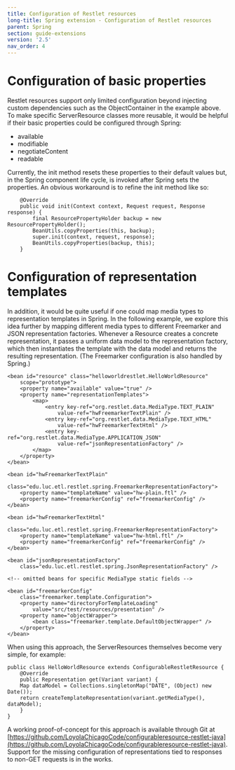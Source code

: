 ```yaml
---
title: Configuration of Restlet resources
long-title: Spring extension - Configuration of Restlet resources
parent: Spring
section: guide-extensions
version: '2.5'
nav_order: 4
---
```

# Configuration of basic properties

Restlet resources support only limited configuration beyond injecting
custom dependencies such as the ObjectContainer in the example above. To
make specific ServerResource classes more reusable, it would be helpful
if their basic properties could be configured through Spring:

-   available
-   modifiable
-   negotiateContent
-   readable

Currently, the init method resets these properties to their default
values but, in the Spring component life cycle, is invoked after Spring
sets the properties. An obvious workaround is to refine the init method
like so:

<pre class="language-java"><code class="language-java">    @Override
    public void init(Context context, Request request, Response response) {
        final ResourcePropertyHolder backup = new ResourcePropertyHolder(); 
        BeanUtils.copyProperties(this, backup);
        super.init(context, request, response);
        BeanUtils.copyProperties(backup, this);
    }
</code></pre>

# Configuration of representation templates

In addition, it would be quite useful if one could map media types to
representation templates in Spring. In the following example, we explore
this idea further by mapping different media types to different
Freemarker and JSON representation factories. Whenever a Resource
creates a concrete representation, it passes a uniform data model to the
representation factory, which then instantiates the template with the
data model and returns the resulting representation. (The Freemarker
configuration is also handled by Spring.)

<pre class="language-markup"><code class="language-markup">&lt;bean id=&quot;resource&quot; class=&quot;helloworldrestlet.HelloWorldResource&quot;
    scope=&quot;prototype&quot;&gt;
    &lt;property name=&quot;available&quot; value=&quot;true&quot; /&gt;
    &lt;property name=&quot;representationTemplates&quot;&gt;
        &lt;map&gt;
            &lt;entry key-ref=&quot;org.restlet.data.MediaType.TEXT_PLAIN&quot;
                value-ref=&quot;hwFreemarkerTextPlain&quot; /&gt;
            &lt;entry key-ref=&quot;org.restlet.data.MediaType.TEXT_HTML&quot;
                value-ref=&quot;hwFreemarkerTextHtml&quot; /&gt;
            &lt;entry key-ref=&quot;org.restlet.data.MediaType.APPLICATION_JSON&quot;
                value-ref=&quot;jsonRepresentationFactory&quot; /&gt;
        &lt;/map&gt;
    &lt;/property&gt;
&lt;/bean&gt;

&lt;bean id=&quot;hwFreemarkerTextPlain&quot;
    class=&quot;edu.luc.etl.restlet.spring.FreemarkerRepresentationFactory&quot;&gt;
    &lt;property name=&quot;templateName&quot; value=&quot;hw-plain.ftl&quot; /&gt;
    &lt;property name=&quot;freemarkerConfig&quot; ref=&quot;freemarkerConfig&quot; /&gt;
&lt;/bean&gt;

&lt;bean id=&quot;hwFreemarkerTextHtml&quot;
    class=&quot;edu.luc.etl.restlet.spring.FreemarkerRepresentationFactory&quot;&gt;
    &lt;property name=&quot;templateName&quot; value=&quot;hw-html.ftl&quot; /&gt;
    &lt;property name=&quot;freemarkerConfig&quot; ref=&quot;freemarkerConfig&quot; /&gt;
&lt;/bean&gt;

&lt;bean id=&quot;jsonRepresentationFactory&quot;
    class=&quot;edu.luc.etl.restlet.spring.JsonRepresentationFactory&quot; /&gt;

&lt;!-- omitted beans for specific MediaType static fields --&gt;

&lt;bean id=&quot;freemarkerConfig&quot;
    class=&quot;freemarker.template.Configuration&quot;&gt;
    &lt;property name=&quot;directoryForTemplateLoading&quot;
        value=&quot;src/test/resources/presentation&quot; /&gt;
    &lt;property name=&quot;objectWrapper&quot;&gt;
        &lt;bean class=&quot;freemarker.template.DefaultObjectWrapper&quot; /&gt;
    &lt;/property&gt;
&lt;/bean&gt;
</code></pre>

When using this approach, the ServerResources themselves become very
simple, for example:

<pre class="language-java"><code class="language-java">public class HelloWorldResource extends ConfigurableRestletResource {
    @Override
    public Representation get(Variant variant) {
    Map<String, Object> dataModel = Collections.singletonMap("DATE", (Object) new Date());
    return createTemplateRepresentation(variant.getMediaType(), dataModel);
    }
}
</code></pre>

A working proof-of-concept for this approach is available through
Git at
[https://github.com/LoyolaChicagoCode/configurableresource-restlet-java](https://github.com/LoyolaChicagoCode/configurableresource-restlet-java).
Support for the missing configuration of representations tied to
responses to non-GET requests is in the works.
